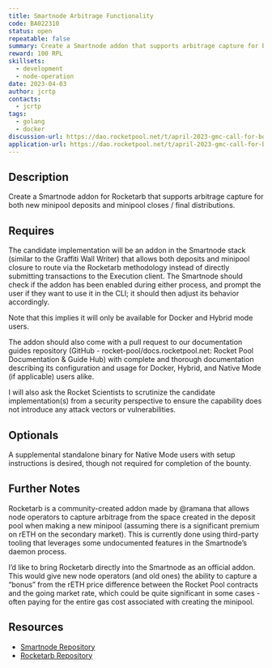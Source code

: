 ```yaml
---
title: Smartnode Arbitrage Functionality
code: BA022310
status: open
repeatable: false
summary: Create a Smartnode addon that supports arbitrage capture for both new minipool deposits and minipool closes / final distributions.
reward: 100 RPL
skillsets:
  - development
  - node-operation
date: 2023-04-03
author: jcrtp
contacts:
  - jcrtp
tags: 
  - golang
  - docker
discussion-url: https://dao.rocketpool.net/t/april-2023-gmc-call-for-bounty-applications-deadline-is-april-15th/1637/12
application-url: https://dao.rocketpool.net/t/april-2023-gmc-call-for-bounty-applications-deadline-is-april-15th/1637/12
---
```


## Description

Create a Smartnode addon for Rocketarb that supports arbitrage capture for both new minipool deposits and minipool closes / final distributions.

## Requires

The candidate implementation will be an addon in the Smartnode stack (similar to the Graffiti Wall Writer) that allows both deposits and minipool closure to route via the Rocketarb methodology instead of directly submitting transactions to the Execution client. The Smartnode should check if the addon has been enabled during either process, and prompt the user if they want to use it in the CLI; it should then adjust its behavior accordingly.

Note that this implies it will only be available for Docker and Hybrid mode users.

The addon should also come with a pull request to our documentation guides repository (GitHub - rocket-pool/docs.rocketpool.net: Rocket Pool Documentation & Guide Hub) with complete and thorough documentation describing its configuration and usage for Docker, Hybrid, and Native Mode (if applicable) users alike.

I will also ask the Rocket Scientists to scrutinize the candidate implementation(s) from a security perspective to ensure the capability does not introduce any attack vectors or vulnerabilities.

## Optionals

A supplemental standalone binary for Native Mode users with setup instructions is desired, though not required for completion of the bounty.

## Further Notes

Rocketarb is a community-created addon made by @ramana that allows node operators to capture arbitrage from the space created in the deposit pool when making a new minipool (assuming there is a significant premium on rETH on the secondary market). This is currently done using third-party tooling that leverages some undocumented features in the Smartnode’s daemon process.

I’d like to bring Rocketarb directly into the Smartnode as an official addon. This would give new node operators (and old ones) the ability to capture a “bonus” from the rETH price difference between the Rocket Pool contracts and the going market rate, which could be quite significant in some cases - often paying for the entire gas cost associated with creating the minipool.

## Resources
* [Smartnode Repository](https://github.com/rocket-pool/smartnode/)
* [Rocketarb Repository](https://github.com/xrchz/rocketarb/)
